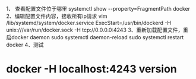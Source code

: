 ﻿1、 查看配置文件位于哪里
systemctl show --property=FragmentPath docker 
2、编辑配置文件内容，接收所有ip请求
vim  /lib/systemd/system/docker.service 
ExecStart=/usr/bin/dockerd -H unix:///var/run/docker.sock -H tcp://0.0.0.0:4243
3、重新加载配置文件，重启docker daemon
sudo systemctl daemon-reload 
sudo systemctl restart docker
4、测试
# docker -H localhost:4243 version
